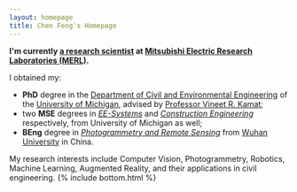 ```yaml
---
layout: homepage
title: Chen Feng's Homepage
---
```

**I'm currently [a research scientist](http://www.merl.com/people/cfeng) at [Mitsubishi Electric Research Laboratories (MERL)](http://www.merl.com/).**

I obtained my:

* **PhD** degree in the [Department of Civil and Environmental Engineering](http://www.cee.umich.edu) of the [University of Michigan](http://www.umich.edu/), advised by [Professor Vineet R. Kamat](http://pathfinder.engin.umich.edu/);
* two **MSE** degrees in [*EE-Systems*](http://www.eecs.umich.edu/eecs/graduate/ees/EESystemsgraduate.html) and [*Construction Engineering*](http://tcmp.engin.umich.edu/) respectively, from University of Michigan as well;
* **BEng** degree in [*Photogrammetry and Remote Sensing*](http://hts.sgg.whu.edu.cn/) from [Wuhan University](http://www.whu.edu.cn/) in China.

My research interests include Computer Vision, Photogrammetry, Robotics, Machine Learning, Augmented Reality, and their applications in civil engineering.
{% include bottom.html %}